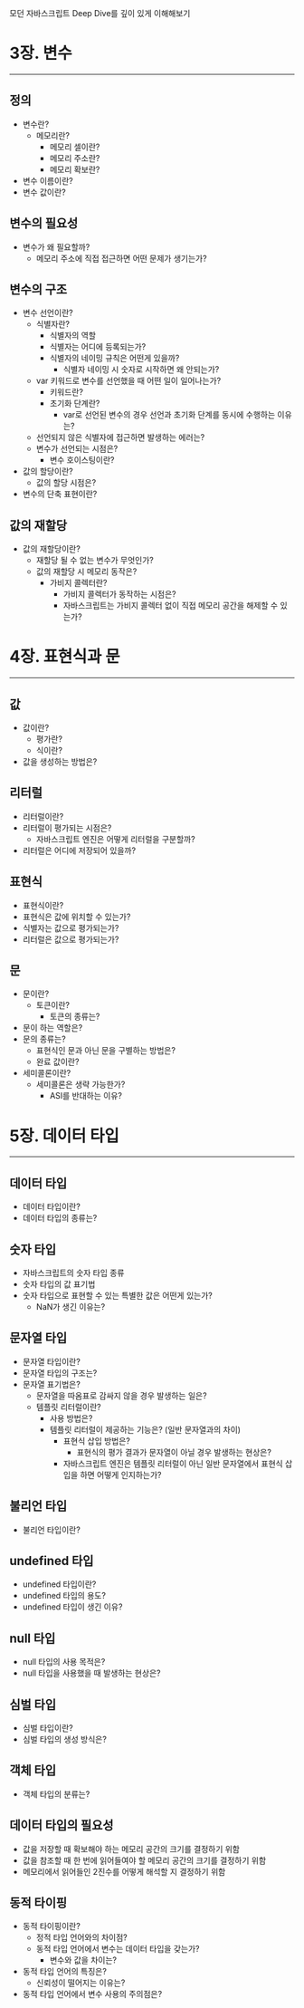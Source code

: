 모던 자바스크립트 Deep Dive를 깊이 있게 이해해보기

# 3장. 변수
---
## 정의
- 변수란?
  - 메모리란?
    - 메모리 셀이란?
    - 메모리 주소란?
    - 메모리 확보란?
- 변수 이름이란?
- 변수 값이란?
## 변수의 필요성
- 변수가 왜 필요할까?
  - 메모리 주소에 직접 접근하면 어떤 문제가 생기는가?
## 변수의 구조
- 변수 선언이란?
  - 식별자란?
    - 식별자의 역할
    - 식별자는 어디에 등록되는가?
    - 식별자의 네이밍 규칙은 어떤게 있을까?
      - 식별자 네이밍 시 숫자로 시작하면 왜 안되는가?
  - var 키워드로 변수를 선언했을 때 어떤 일이 일어나는가?
    - 키워드란?
    - 초기화 단계란?
      - var로 선언된 변수의 경우 선언과 초기화 단계를 동시에 수행하는 이유는?
  - 선언되지 않은 식별자에 접근하면 발생하는 에러는?
  - 변수가 선언되는 시점은?
    - 변수 호이스팅이란?
- 값의 할당이란?
  - 값의 할당 시점은?
- 변수의 단축 표현이란?
## 값의 재할당
- 값의 재할당이란?
  - 재할당 될 수 없는 변수가 무엇인가?
  - 값의 재할당 시 메모리 동작은?
    - 가비지 콜렉터란?
      - 가비지 콜렉터가 동작하는 시점은?
      - 자바스크립트는 가비지 콜렉터 없이 직접 메모리 공간을 해제할 수 있는가?


# 4장. 표현식과 문
---
## 값
- 값이란?
  - 평가란?
  - 식이란?
- 값을 생성하는 방법은?
## 리터럴
- 리터럴이란?
- 리터럴이 평가되는 시점은?
  - 자바스크립트 엔진은 어떻게 리터럴을 구분할까?
- 리터럴은 어디에 저장되어 있을까?
## 표현식
- 표현식이란?
- 표현식은 값에 위치할 수 있는가?
- 식별자는 값으로 평가되는가?
- 리터럴은 값으로 평가되는가?
## 문
- 문이란?
  - 토큰이란?
    - 토큰의 종류는?
- 문이 하는 역할은?
- 문의 종류는?
  - 표현식인 문과 아닌 문을 구별하는 방법은?
  - 완료 값이란?
- 세미콜론이란?
  - 세미콜론은 생략 가능한가?
    - ASI를 반대하는 이유?


# 5장. 데이터 타입
---
## 데이터 타입
- 데이터 타입이란?
- 데이터 타입의 종류는?
## 숫자 타입
- 자바스크립트의 숫자 타입 종류
- 숫자 타입의 값 표기법
- 숫자 타입으로 표현할 수 있는 특별한 값은 어떤게 있는가?
  - NaN가 생긴 이유는?
## 문자열 타입
- 문자열 타입이란?
- 문자열 타입의 구조는?
- 문자열 표기법은?
  - 문자열을 따옴표로 감싸지 않을 경우 발생하는 일은?
  - 템플릿 리터럴이란?
    - 사용 방법은?
    - 템플릿 리터럴이 제공하는 기능은? (일반 문자열과의 차이)
      - 표현식 삽입 방법은?
        - 표현식의 평가 결과가 문자열이 아닐 경우 발생하는 현상은?
      - 자바스크립트 엔진은 템플릿 리터럴이 아닌 일반 문자열에서 표현식 삽입을 하면 어떻게 인지하는가?
## 불리언 타입
- 불리언 타입이란?
## undefined 타입
- undefined 타입이란?
- undefined 타입의 용도?
- undefined 타입이 생긴 이유?
## null 타입
- null 타입의 사용 목적은?
- null 타입을 사용했을 때 발생하는 현상은?
## 심벌 타입
- 심벌 타입이란?
- 심벌 타입의 생성 방식은?
## 객체 타입
- 객체 타입의 분류는?
## 데이터 타입의 필요성
- 값을 저장할 때 확보해야 하는 메모리 공간의 크기를 결정하기 위함
- 값을 참조할 때 한 번에 읽어들여야 할 메모리 공간의 크기를 결정하기 위함
- 메모리에서 읽어들인 2진수를 어떻게 해석할 지 결정하기 위함
## 동적 타이핑
- 동적 타이핑이란?
  - 정적 타입 언어와의 차이점?
  - 동적 타입 언어에서 변수는 데이터 타입을 갖는가?
    - 변수와 값을 차이는?
- 동적 타입 언어의 특징은?
  - 신뢰성이 떨어지는 이유는?
- 동적 타입 언어에서 변수 사용의 주의점은?


